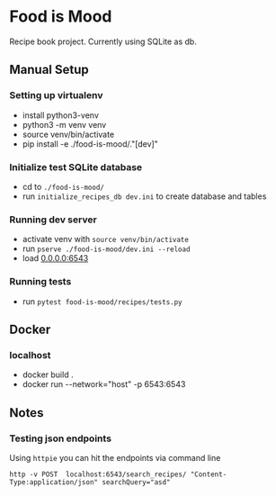 # Food is Mood
Recipe book project. Currently using SQLite as db.

## Manual Setup
### Setting up virtualenv
  - install python3-venv
  - python3 -m venv venv
  - source venv/bin/activate
  - pip install -e ./food-is-mood/."[dev]"
  
### Initialize test SQLite database
  - cd to `./food-is-mood/`
  - run `initialize_recipes_db dev.ini` to create database and tables

### Running dev server
  - activate venv with `source venv/bin/activate`
  - run `pserve ./food-is-mood/dev.ini --reload `
  - load [0.0.0.0:6543](http://0.0.0.0:6543/)
  
### Running tests
  - run `pytest food-is-mood/recipes/tests.py`
  
## Docker
### localhost
  - docker build .
  - docker run --network="host" -p 6543:6543
  

## Notes
### Testing json endpoints
Using `httpie` you can hit the endpoints via command line

```http -v POST  localhost:6543/search_recipes/ "Content-Type:application/json" searchQuery="asd"```


